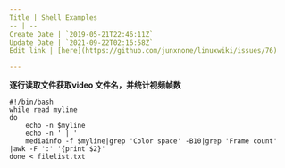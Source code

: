 ```yaml
---
Title | Shell Examples
-- | --
Create Date | `2019-05-21T22:46:11Z`
Update Date | `2021-09-22T02:16:58Z`
Edit link | [here](https://github.com/junxnone/linuxwiki/issues/76)

---
```

**逐行读取文件获取video 文件名，并统计视频帧数**

```
#!/bin/bash
while read myline
do
    echo -n $myline
    echo -n ' | '
    mediainfo -f $myline|grep 'Color space' -B10|grep 'Frame count' |awk -F ':' '{print $2}'
done < filelist.txt
```
